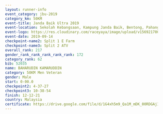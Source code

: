 ```yaml
---
layout: runner-info 
event_category: jbu-2019 
category_km: 50KM 
event-title: Janda Baik Ultra 2019 
event-location: Sekolah Kebangsaan, Kampung Janda Baik, Bentong, Pahang, Malaysia 
event-logo: https://res.cloudinary.com/raceyaya/image/upload/v1569217009/logo/janda-baik_vch1pc.jpg 
event-date: 2019-09-14 
checkpoint-name2: Split 1 E Farm 
checkpoint-name3: Split 2 ATV 
overall_rank: 217
gender_rank_rank_rank_rank_rank: 172
category_rank: 62
bib: 52035
name: BAHARUDIN KAMARUDDIN
category: 50KM Men Veteran
gender: Male
start: 0-00.0
checkpoint2: 4-37-27
checkpoint3: 10-38-54
finish: 12-12-21
country: Malaysia
certificate: https://drive.google.com/file/d/1G4xh5m9_Qa1M_mDK_00RDGAj1lCBp_zJ/view?usp=sharing
---
```


